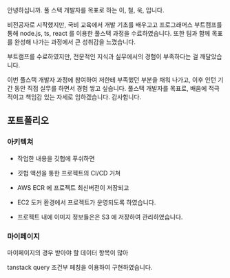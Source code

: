 안녕하십니까.
풀 스택 개발자를 목표로 하는 이, 철, 욱, 입니다.

비전공자로 시작했지만, 국비 교육에서 개발 기초를 배우고고 프로그래머스 부트캠프를 통해 node.js, ts, react 를 이용한 풀스택 과정을 수료하였습니다. 또한 팀과 함께 목표를 완성해 나가는 과정에서 큰 성취감을 느꼈습니다.

부트캠프를 수료하였지만, 전문적인 지식과 실무에서의 경험이 부족하다는 걸 깨달았습니다.

이번 풀스택 개발자 과정에 참여하여 저한테 부족했던 부분을 채워 나가고, 이후 인턴 기간 동안 직접 실무를 하면서 경험 쌓고 싶습니다.
풀스택 개발자를 목표로, 배움에 적극적이고 책임감 있는 자세로 임하겠습니다. 감사합니다.

## 포트폴리오

### 아키텍쳐

- 작업한 내용을 깃헙에 푸쉬하면

- 깃헙 액션을 통한 프로젝트의 CI/CD 거쳐

- AWS ECR 에 프로젝트 최신버전이 저장되고

- EC2 도커 환경에서 프로젝트가 운영되도록 하였습니다.

- 프로젝트 내에 이미지 정보들은은 S3 에 저장하여 관리하였습니다.

### 마이페이지

마이페이지의 경우 받아야 할 데이터 항목이 많아

tanstack query 조건부 페칭을 이용하여 구현하였습니다.
